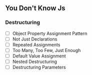## You Don't Know Js
### Destructuring
 - [ ] Object Property Assignment Pattern
 - [ ] Not Just Declarations
 - [ ] Repeated Assignments
 - [ ] Too Many, Too Few, Just Enough
 - [ ] Default Value Assignment
 - [ ] Nested Destructuring
 - [ ] Destructuring Parameters
